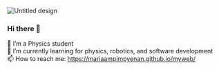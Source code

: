 
![Untitled design](https://github.com/mariaampimpyenan/mariaampimpyenan/assets/89296366/7b79f1f6-539f-49fe-93ae-d218ca28016c)

### Hi there 👋
🔭 I’m a Physics student
<br>
🌱 I’m currently learning for physics, robotics, and software development
<br>
📫 How to reach me: https://mariaampimpyenan.github.io/myweb/

<!--
**mariaampimpyenan/mariaampimpyenan** is a ✨ _special_ ✨ repository because its `README.md` (this file) appears on your GitHub profile.

Here are some ideas to get you started:

- 🔭 I’m a Physics student
- 🌱 I’m currently learning for physics, robotics, and software development
- 👯 I’m looking to collaborate on ...
- 🤔 I’m looking for help with ...
- 💬 Ask me about ...
- 📫 How to reach me: https://mariaampimpyenan.github.io/myweb/
- 😄 Pronouns: ...
- ⚡ Fun fact: ...
-->
